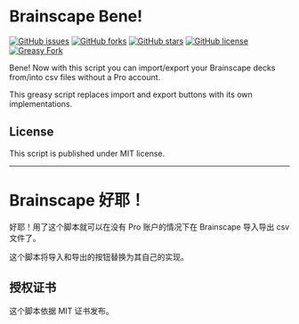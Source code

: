# Brainscape Bene!

[![GitHub issues ](https://img.shields.io/github/issues/LucunJi/brainscape-bene?style=flat-square   )](https://github.com/LucunJi/brainscape-bene)
[![GitHub forks  ](https://img.shields.io/github/forks/LucunJi/brainscape-bene?style=flat-square    )](https://github.com/LucunJi/brainscape-bene)
[![GitHub stars  ](https://img.shields.io/github/stars/LucunJi/brainscape-bene?style=flat-square    )](https://github.com/LucunJi/brainscape-bene)
[![GitHub license](https://img.shields.io/github/license/LucunJi/brainscape-bene?style=flat-square  )](https://github.com/LucunJi/brainscape-bene/blob/master/LICENSE)
[![Greasy Fork](https://img.shields.io/badge/-GreasyFork-960000?style=flat-square)](https://greasyfork.org/en/scripts/442099-brainscape-bene)

Bene! Now with this script you can import/export your Brainscape decks from/into csv files without a Pro account.

This greasy script replaces import and export buttons with its own implementations.

## License

This script is published under MIT license.

---

# Brainscape 好耶！

好耶！用了这个脚本就可以在没有 Pro 账户的情况下在 Brainscape 导入导出 csv 文件了。

这个脚本将导入和导出的按钮替换为其自己的实现。

## 授权证书

这个脚本依据 MIT 证书发布。